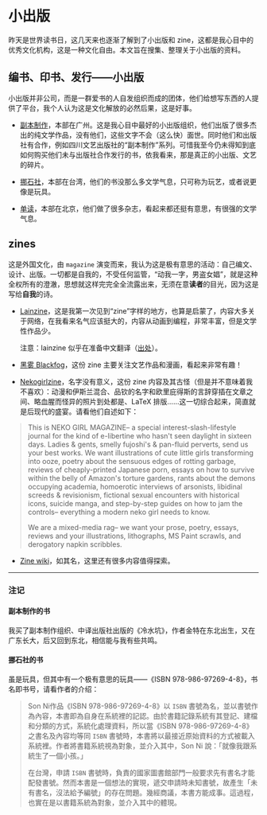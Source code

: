 # 小出版

昨天是世界读书日，这几天来也逐渐了解到了小出版和 zine，这都是我心目中的优秀文化机构，这是一种文化自由。本文旨在搜集、整理关于小出版的资料。

## 编书、印书、发行——小出版

小出版并非公司，而是一群爱书的人自发组织而成的团体，他们给想写东西的人提供了平台，我个人认为这是文化解放的必然后果，这是好事。

- [副本制作](https://fuben.org)，本部在广州。这是我心目中最好的小出版组织，他们出版了很多杰出的纯文学作品，没有他们，这些文字不会（这么快）面世。同时他们和出版社有合作，例如四川文艺出版社的“副本制作”系列。可惜我至今仍未得知到底如何购买他们未与出版社合作发行的书，依我看来，那是真正的小出版、文艺的碎片。

- [挪石社](https://nosbooks.com)，本部在台湾，他们的书没那么多文学气息，只可称为玩艺，或者说更像是玩具。

- [单读](https://owspace.com)，本部在北京，他们做了很多杂志，看起来都还挺有意思，有很强的文学气息。


## zines

这是外国文化，由 `magazine` 演变而来，我认为这是极有意思的活动：自己编文、设计、出版。一切都是自我的，不受任何监管，“动我一字，男盗女娼”，就是这种全权所有的澄澈，思想就这样完完全全流露出来，无须在意**读者**的目光，因为这是写给**自我**的诗。

- [Lainzine](https://lainzine.org)，这是我第一次见到“zine”字样的地方，也算是启蒙了，内容大多关于网络，在我看来名气应该挺大的，内容从动画到编程，非常丰富，但是文学性作品少。

  注意：lainzine 似乎在准备中文翻译（[出处](https://lainchan.org/lit/res/9748.html#9800)）。

- [黑雾 Blackfog](https://blackfogzine.org)，这份 zine 主要关注文艺作品和漫画，看起来非常有趣！


- [Nekogirlzine](https://nekogirlmagazine.com)，名字没有意义，这份 zine 内容及其古怪（但是并不意味着我不喜欢）：动漫和伊斯兰混合、品钦的名字和欧里庇得斯的言辞穿插在文章之间、略血腥而怪异的照片到处都是、LaTeX 排版……这一切综合起来，简直就是后现代的盛宴。请看他们自述如下：

> This is NEKO GIRL MAGAZINE– a special interest-slash-lifestyle journal for the kind of e-libertine who hasn't seen daylight in sixteen days. Ladies & gents, smelly fujoshi's & pan-fluid perverts, send us your best works. We want illustrations of cute little girls transforming into ooze, poetry about the sensuous edges of rotting garbage, reviews of cheaply-printed Japanese porn, essays on how to survive within the belly of Amazon's torture gardens, rants about the demons occupying academia, homoerotic interviews of arsonists, libidinal screeds & revisionism, fictional sexual encounters with historical icons, suicide manga, and step-by-step guides on how to jam the controls– everything a modern neko girl needs to know.
>
> We are a mixed-media rag– we want your prose, poetry, essays, reviews and your illustrations, lithographs, MS Paint scrawls, and derogatory napkin scribbles.

- [Zine wiki](https://zinewiki.com)，如其名，这里还有很多内容值得探索。



---

### 注记

#### 副本制作的书

我买了副本制作组织、中译出版社出版的《冷水坑》，作者金特在东北出生，又在广东长大，后又回到东北，相信能与我有些共鸣。


#### 挪石社的书

虽是玩具，但其中有一个极有意思的玩具——《ISBN 978-986-97269-4-8》，书名即书号，请看作者的介绍：

> Son Ni作品《ISBN 978-986-97269-4-8》以 `ISBN` 書號為名，並以書號作為內容，本書即為自身在系統裡的記認。由於書籍記錄系統有其登記、建檔和分類的方式，系統化處理資料，所以當《ISBN 978-986-97269-4-8》之書名及內容均等同 `ISBN` 書號時，本書將以最接近原始資料的方式被載入系統裡。作者將書籍系統視為對象，並介入其中，Son Ni 說：「就像我跟系統生了一個小孩。」
>
> 在台灣，申請 `ISBN` 書號時，負責的國家圖書館部門一般要求先有書名才能配發書號。然而本書是一個想法的實現，遞交申請時未知書號，故產生「未有書名，沒法給予編號」的存在問題。幾經商議，本書方能成事。這過程，也實在是以書籍系統為對象，並介入其中的體現。
